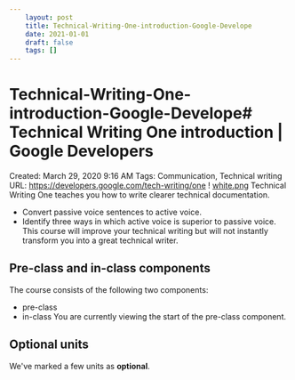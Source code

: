 ```yaml
---
 	layout: post
 	title: Technical-Writing-One-introduction-Google-Develope
 	date: 2021-01-01
 	draft: false
 	tags: []
---
```


# Technical-Writing-One-introduction-Google-Develope# Technical Writing One introduction | Google Developers
Created: March 29, 2020 9:16 AM
Tags: Communication, Technical writing
URL: https://developers.google.com/tech-writing/one
!
[white.png](Technical%20Writing%20One%20introduction%20Google%20Develope%2015caa0d3d0de4239bd454f13c0f7d7c0/white.png)
Technical Writing One teaches you how to write clearer technical documentation.
- Convert passive voice sentences to active voice.
- Identify three ways in which active voice is superior to passive voice.
This course will improve your technical writing but will not instantly transform you into a great technical writer.
## Pre-class and in-class components
The course consists of the following two components:
- pre-class
- in-class
You are currently viewing the start of the pre-class component.
## Optional units
We've marked a few units as **optional**.
